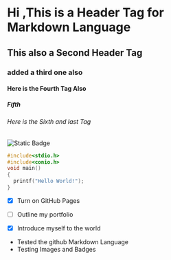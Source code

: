 # Hi ,This is a Header Tag for Markdown Language 
## This also a Second Header Tag
### added a third one also 
#### Here is the Fourth Tag Also 
##### Fifth 
###### Here is the Sixth and last Tag 


![Static Badge](https://img.shields.io/badge/Testing_images-blue)


```C
#include<stdio.h>
#include<conio.h>
void main()
{
  printf("Hello World!");
}
```


- [x] Turn on GitHub Pages
- [ ] Outline my portfolio
- [x] Introduce myself to the world



- Tested the github Markdown Language
- Testing Images and Badges
